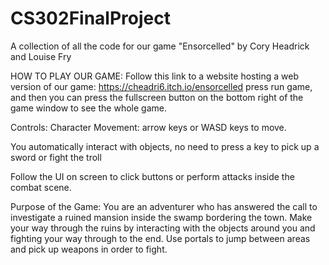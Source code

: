 # CS302FinalProject
A collection of all the code for our game "Ensorcelled" by Cory Headrick and Louise Fry


HOW TO PLAY OUR GAME: 
Follow this link to a website hosting a web version of our game:
https://cheadri6.itch.io/ensorcelled
press run game, and then you can press the fullscreen button on the bottom right of the game window to see the whole game.



Controls:
Character Movement: arrow keys or WASD keys to move. 

You automatically interact with objects, no need to press a key to pick up a sword or fight the troll

Follow the UI on screen to click buttons or perform attacks inside the combat scene.


Purpose of the Game:
You are an adventurer who has answered the call to investigate a ruined mansion inside the swamp bordering the town. Make your way through the 
ruins by interacting with the objects around you and fighting your way through to the end. Use portals to jump between areas and pick up weapons in order to fight.
